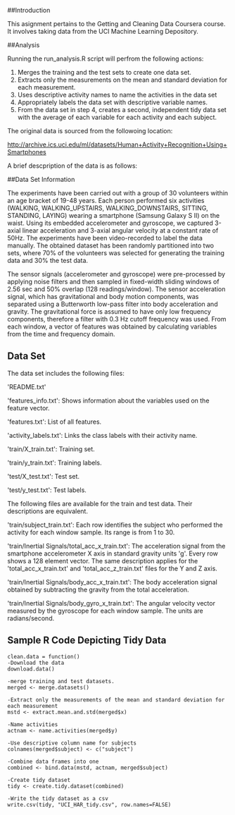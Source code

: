 ##Introduction

This asignment pertains to the Getting and Cleaning Data Coursera course.  It involves taking data from the UCI Machine Learning Depository.

##Analysis

Running the run_analysis.R script will perfrom the following actions:

1) Merges the training and the test sets to create one data set.
2) Extracts only the measurements on the mean and standard deviation for each measurement. 
3) Uses descriptive activity names to name the activities in the data set
4) Appropriately labels the data set with descriptive variable names. 
5) From the data set in step 4, creates a second, independent tidy data set with the average of each variable for each activity and each subject.


The original data is sourced from the followoing location:

http://archive.ics.uci.edu/ml/datasets/Human+Activity+Recognition+Using+Smartphones

A brief descpription of the data is as follows:

##Data Set Information

The experiments have been carried out with a group of 30 volunteers within an age bracket of 19-48 years. Each person performed six activities (WALKING, WALKING_UPSTAIRS, WALKING_DOWNSTAIRS, SITTING, STANDING, LAYING) wearing a smartphone (Samsung Galaxy S II) on the waist. Using its embedded accelerometer and gyroscope, we captured 3-axial linear acceleration and 3-axial angular velocity at a constant rate of 50Hz. The experiments have been video-recorded to label the data manually. The obtained dataset has been randomly partitioned into two sets, where 70% of the volunteers was selected for generating the training data and 30% the test data. 

The sensor signals (accelerometer and gyroscope) were pre-processed by applying noise filters and then sampled in fixed-width sliding windows of 2.56 sec and 50% overlap (128 readings/window). The sensor acceleration signal, which has gravitational and body motion components, was separated using a Butterworth low-pass filter into body acceleration and gravity. The gravitational force is assumed to have only low frequency components, therefore a filter with 0.3 Hz cutoff frequency was used. From each window, a vector of features was obtained by calculating variables from the time and frequency domain. 

## Data Set

The data set includes the following files:

'README.txt'

'features_info.txt': Shows information about the variables used on the feature vector.

'features.txt': List of all features.

'activity_labels.txt': Links the class labels with their activity name.

'train/X_train.txt': Training set.

'train/y_train.txt': Training labels.

'test/X_test.txt': Test set.

'test/y_test.txt': Test labels.

The following files are available for the train and test data. Their descriptions are equivalent.

'train/subject_train.txt': Each row identifies the subject who performed the activity for each window sample. Its range is from 1 to 30.

'train/Inertial Signals/total_acc_x_train.txt': The acceleration signal from the smartphone accelerometer X axis in standard gravity units 'g'. Every row shows a 128 element vector. The same description applies for the 'total_acc_x_train.txt' and 'total_acc_z_train.txt' files for the Y and Z axis.

'train/Inertial Signals/body_acc_x_train.txt': The body acceleration signal obtained by subtracting the gravity from the total acceleration.

'train/Inertial Signals/body_gyro_x_train.txt': The angular velocity vector measured by the gyroscope for each window sample. The units are radians/second.


## Sample R Code Depicting Tidy Data

    clean.data = function() 
    -Download the data
    download.data()
    
    -merge training and test datasets.
    merged <- merge.datasets()
    
    -Extract only the measurements of the mean and standard deviation for each measurement
    mstd <- extract.mean.and.std(merged$x)
    
    -Name activities
    actnam <- name.activities(merged$y)
    
    -Use descriptive column name for subjects
    colnames(merged$subject) <- c("subject")
    
    -Combine data frames into one
    combined <- bind.data(mstd, actnam, merged$subject)
    
    -Create tidy dataset
    tidy <- create.tidy.dataset(combined)
    
    -Write the tidy dataset as a csv
    write.csv(tidy, "UCI_HAR_tidy.csv", row.names=FALSE)
    

